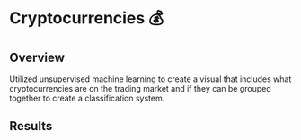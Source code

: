 # Cryptocurrencies 💰

## Overview
Utilized unsupervised machine learning to create a visual that includes what cryptocurrencies  are on the trading market and if they can be grouped together to create a classification system.

## Results 

